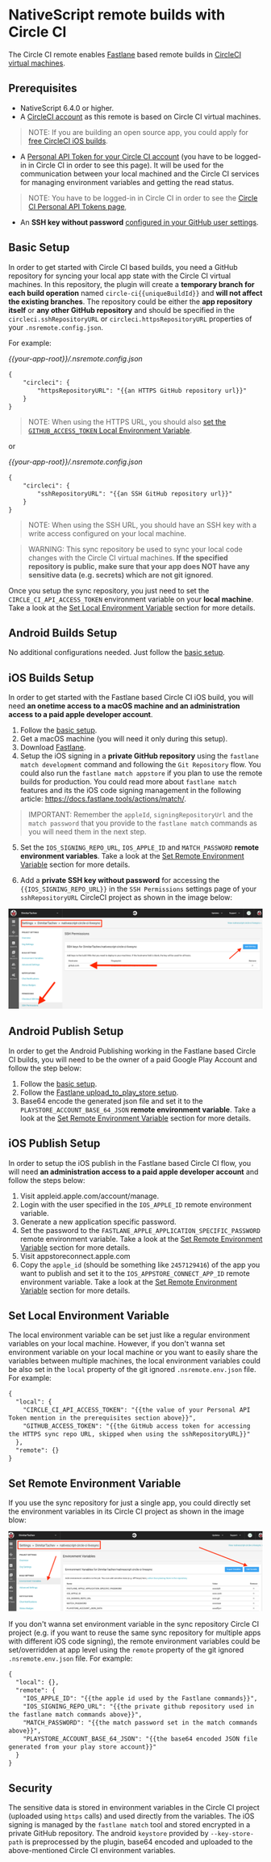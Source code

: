 # NativeScript remote builds with Circle CI 


The Circle CI remote enables [Fastlane](https://fastlane.tools/) based remote builds in [CircleCI virtual machines](https://circleci.com/). 


## Prerequisites


* NativeScript 6.4.0 or higher.
* A [CircleCI account](https://circleci.com/) as this remote is based on Circle CI virtual machines.

> NOTE: If you are building an open source app, you could apply for [free CircleCI iOS builds](https://circleci.com/open-source). 

* A [Personal API Token for your Circle CI account](https://circleci.com/account/api) (you have to be logged-in in Circle CI in order to see this page). It will be used for the communication between your local machined and the Circle CI services for managing environment variables and getting the read status.

> NOTE: You have to be logged-in in Circle CI in order to see the [Circle CI Personal API Tokens page](https://circleci.com/account/api), 

* An **SSH key without password** [configured in your GitHub user settings](https://help.github.com/en/github/authenticating-to-github/adding-a-new-ssh-key-to-your-github-account).

## Basic Setup

In order to get started with Circle CI based builds, you need a GitHub repository for syncing your local app state with the Circle CI virtual machines. In this repository, the plugin will create a **temporary branch for each build operation** named `circle-ci{{uniqueBuildId}}` and **will not affect the existing branches**. The repository could be either the **app repository itself** or **any other GitHub repository** and should be specified in the `circleci.sshRepositoryURL` or `circleci.httpsRepositoryURL` properties of your `.nsremote.config.json`.

For example:

*{{your-app-root}}/.nsremote.config.json*

```
{
    "circleci": {
        "httpsRepositoryURL": "{{an HTTPS GitHub repository url}}"
    }
}
```

> NOTE: When using the HTTPS URL, you should also [set the `GITHUB_ACCESS_TOKEN` Local Environment Variable](#set-local-environment-variable).

or

*{{your-app-root}}/.nsremote.config.json*

```
{
    "circleci": {
        "sshRepositoryURL": "{{an SSH GitHub repository url}}"
    }
}
```

> NOTE: When using the SSH URL, you should have an SSH key with a write access configured on your local machine. 

> WARNING: This sync repository be used to sync your local code changes with the Circle CI virtual machines. **If the specified repository is public, make sure that your app does NOT have any sensitive data (e.g. secrets) which are not git ignored**.  

Once you setup the sync repository, you just need to set the `CIRCLE_CI_API_ACCESS_TOKEN` environment variable on your **local machine**. Take a look at the [Set Local Environment Variable](#set-local-environment-variable) section for more details.

## Android Builds Setup

No additional configurations needed. Just follow the [basic setup](#basic-setup).

## iOS Builds Setup

In order to get started with the Fastlane based Circle CI iOS build, you will need **an onetime access to a macOS machine and an administration access to a paid apple developer account**.

1) Follow the [basic setup](#basic-setup).
2) Get a macOS machine (you will need it only during this setup).
3) Download [Fastlane](https://fastlane.tools).
4) Setup the iOS signing in a **private GitHub repository** using the `fastlane match development` command and following the `Git Repository` flow. You could also run the `fastlane match appstore` if you plan to use the remote builds for production. You could read more about `fastlane match` features and its the iOS code signing management in the following article: https://docs.fastlane.tools/actions/match/.


> IMPORTANT: Remember the `appleId`, `signingRepositoryUrl` and the `match password` that you provide to the `fastlane match` commands as you will need them in the next step.


5) Set the `IOS_SIGNING_REPO_URL`, `IOS_APPLE_ID` and `MATCH_PASSWORD` **remote environment variables**. Take a look at the [Set Remote Environment Variable](#set-remote-environment-variable) section for more details.

6) Add a **private SSH key without password** for accessing the `{{IOS_SIGNING_REPO_URL}}` in the `SSH Permissions` settings page of your `sshRepositoryURL` CircleCI project as shown in the image below:

![Circle CI ssh keys page](circleci-sshkeys.png "Circle CI ssh keys page")


## Android Publish Setup

In order to get the Android Publishing working in the Fastlane based Circle CI builds, you will need to be the owner of a paid Google Play Account and follow the step below:

1) Follow the [basic setup](#basic-setup).
2) Follow the [Fastlane upload_to_play_store setup](https://docs.fastlane.tools/actions/upload_to_play_store/#setup).
3) Base64 encode the generated json file and set it to the `PLAYSTORE_ACCOUNT_BASE_64_JSON` **remote environment variable**. Take a look at the [Set Remote Environment Variable](#set-remote-environment-variable) section for more details.

## iOS Publish Setup

In order to setup the iOS publish in the Fastlane based Circle CI flow, you will need **an administration access to a paid apple developer account** and follow the steps below:
1) Visit appleid.apple.com/account/manage.
2) Login with the user specified in the `IOS_APPLE_ID` remote environment variable.
3) Generate a new application specific password.
4) Set the password to the `FASTLANE_APPLE_APPLICATION_SPECIFIC_PASSWORD` remote environment variable. Take a look at the [Set Remote Environment Variable](#set-remote-environment-variable) section for more details.
5) Visit appstoreconnect.apple.com
6) Copy the `apple_id` (should be something like `2457129416`) of the app you want to publish and set it to the `IOS_APPSTORE_CONNECT_APP_ID` remote environment variable. Take a look at the [Set Remote Environment Variable](#set-remote-environment-variable) section for more details.

## Set Local Environment Variable

The local environment variable can be set just like a regular environment variables on your local machine. However, if you don't wanna set environment variable on your local machine or you want to easily share the variables between multiple machines, the local environment variables could be also set in the `local` property of the git ignored `.nsremote.env.json` file. For example:
```
{
  "local": {
    "CIRCLE_CI_API_ACCESS_TOKEN": "{{the value of your Personal API Token mention in the prerequisites section above}}",
    "GITHUB_ACCESS_TOKEN": "{{the GitHub access token for accessing the HTTPS sync repo URL, skipped when using the sshRepositoryURL}}"
  },
  "remote": {}
}
```

## Set Remote Environment Variable

If you use the sync repository for just a single app, you could directly set the environment variables in its Circle CI project as shown in the image blow:

![Circle CI env vars page](circleci-envvars.png "Circle CI env vars page")
 
If you don't wanna set environment variable in the sync repository Circle CI project (e.g. if you want to reuse the same sync repository for multiple apps with different iOS code signing), the remote environment variables could be set/overridden at app level using the `remote` property of the git ignored `.nsremote.env.json` file. For example:

```
{
  "local": {},
  "remote": {
    "IOS_APPLE_ID": "{{the apple id used by the Fastlane commands}}",
    "IOS_SIGNING_REPO_URL": "{{the private github repository used in the fastlane match commands above}}",
    "MATCH_PASSWORD": "{{the match password set in the match commands above}}",
    "PLAYSTORE_ACCOUNT_BASE_64_JSON": "{{the base64 encoded JSON file generated from your play store account}}"
  }
}
```

## Security

The sensitive data is stored in environment variables in the Circle CI project (uploaded using `https` calls) and used directly from the variables. The iOS signing is managed by the `fastlane match` tool and stored encrypted in a private GitHub repository. The android `keystore` provided by `--key-store-path` is preprocessed by the plugin, base64 encoded and uploaded to the above-mentioned Circle CI environment variables.
